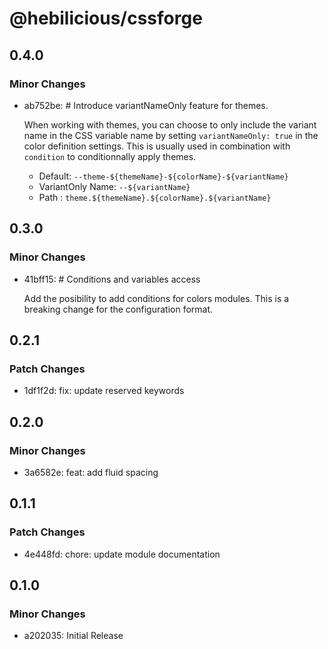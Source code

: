# @hebilicious/cssforge

## 0.4.0

### Minor Changes

- ab752be: # Introduce variantNameOnly feature for themes.

  When working with themes, you can choose to only include the variant name in the CSS
  variable name by setting `variantNameOnly: true` in the color definition settings. This is
  usually used in combination with `condition` to conditionnally apply themes.

  - Default: `--theme-${themeName}-${colorName}-${variantName}`
  - VariantOnly Name: `--${variantName}`
  - Path : `theme.${themeName}.${colorName}.${variantName}`

## 0.3.0

### Minor Changes

- 41bff15: # Conditions and variables access

  Add the posibility to add conditions for colors modules. This is a breaking change for
  the configuration format.

## 0.2.1

### Patch Changes

- 1df1f2d: fix: update reserved keywords

## 0.2.0

### Minor Changes

- 3a6582e: feat: add fluid spacing

## 0.1.1

### Patch Changes

- 4e448fd: chore: update module documentation

## 0.1.0

### Minor Changes

- a202035: Initial Release

